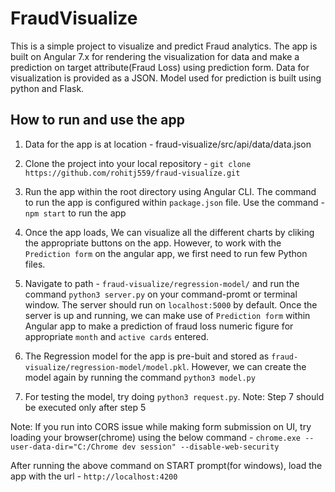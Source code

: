 # FraudVisualize

This is a simple project to visualize and predict Fraud analytics. The app is built on Angular 7.x for rendering the visualization for data and make a prediction on target attribute(Fraud Loss) using prediction form. Data for visualization is provided as a JSON. Model used for prediction is built using python and Flask. 

## How to run and use the app

1. Data for the app is at location - fraud-visualize/src/api/data/data.json

2. Clone the project into your local repository - `git clone https://github.com/rohitj559/fraud-visualize.git`

3. Run the app within the root directory using Angular CLI. The command to run the app is configured within `package.json` file. Use the command - `npm start` to run the app

4. Once the app loads, We can visualize all the different charts by cliking the appropriate buttons on the app. However, to work with the `Prediction form` on the angular app, we first need to run few Python files.

5. Navigate to path - `fraud-visualize/regression-model/` and run the command `python3 server.py` on your command-promt or terminal window. The server should run on `localhost:5000` by default. Once the server is up and running, we can make use of `Prediction form` within Angular app to make a prediction of fraud loss numeric figure for appropriate `month` and `active cards` entered.

6. The Regression model for the app is pre-buit and stored as `fraud-visualize/regression-model/model.pkl`. However, we can create the model again by running the command `python3 model.py`

7. For testing the model, try doing `python3 request.py`. Note: Step 7 should be executed only after step 5

Note:  If you run into CORS issue while making form submission on UI, try loading your browser(chrome) using the below command -
`chrome.exe --user-data-dir="C:/Chrome dev session" --disable-web-security`

After running the above command on START prompt(for windows), load the app with the url - `http://localhost:4200`  
